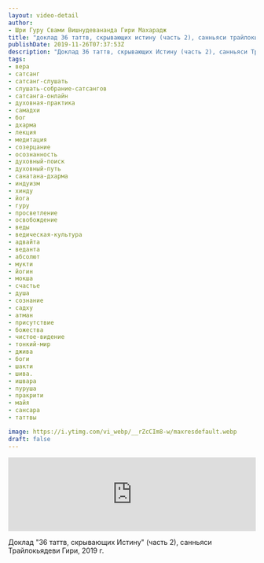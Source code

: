 ```yaml
---
layout: video-detail
author:
- Шри Гуру Свами Вишнудевананда Гири Махарадж
title: "доклад 36 таттв, скрывающих истину (часть 2), санньяси трайлокьядеви гири, 2019 г"
publishDate: 2019-11-26T07:37:53Z
description: "Доклад 36 таттв, скрывающих Истину (часть 2), санньяси Трайлокьядеви Гири, 2019 г."
tags: 
- вера
- сатсанг
- сатсанг-слушать
- слушать-собрание-сатсангов
- сатсанга-онлайн
- духовная-практика
- самадхи
- бог
- дхарма
- лекция
- медитация
- созерцание
- осознанность
- духовный-поиск
- духовный-путь
- санатана-дхарма
- индуизм
- хинду
- йога
- гуру
- просветление
- освобождение
- веды
- ведическая-культура
- адвайта
- веданта
- абсолют
- мукти
- йогин
- мокша
- счастье
- душа
- сознание
- садху
- атман
- присутствие
- божества
- чистое-видение
- тонкий-мир
- джива
- боги
- шакти
- шива.
- ишвара
- пуруша
- пракрити
- майя
- сансара
- таттвы

image: https://i.ytimg.com/vi_webp/__rZcCIm8-w/maxresdefault.webp
draft: false
---
```


<iframe width="100%" src="https://www.youtube.com/embed/__rZcCIm8-w" frameborder="0" allowfullscreen=""></iframe> 

 Доклад "36 таттв, скрывающих Истину" (часть 2), санньяси Трайлокьядеви Гири, 2019 г.

  

 